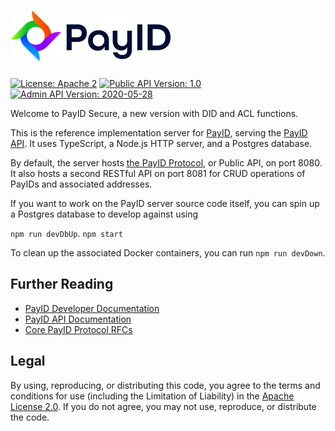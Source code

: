 # [<img src="img/payid-logo-color.png" alt="PayID" width="256" height="82" />](https://www.payid.org/)

[![License: Apache 2](https://img.shields.io/badge/license-Apache%202-brightgreen)](https://github.com/payid-org/payid/blob/master/LICENSE)
[![Public API Version: 1.0](https://img.shields.io/badge/Public%20API%20Version-1.0-blue)](https://github.com/payid-org/payid/blob/master/src/config.ts#L1)
[![Admin API Version: 2020-05-28](https://img.shields.io/badge/Admin%20API%20Version-2020--05--28-blue)](https://github.com/payid-org/payid/blob/master/src/config.ts#L2)

Welcome to PayID Secure, a new version with DID and ACL functions.

This is the reference implementation server for [PayID](https://docs.payid.org/payid-overview), serving the [PayID API](https://api.payid.org/?version=latest). It uses TypeScript, a Node.js HTTP server, and a Postgres database.

By default, the server hosts [the PayID Protocol](https://github.com/payid-org/rfcs), or Public API, on port 8080. It also hosts a second RESTful API on port 8081 for CRUD operations of PayIDs and associated addresses.

 If you want to work on the PayID server source code itself, you can spin up a Postgres database to develop against using 
 
 `npm run devDbUp`.
 `npm start`

To clean up the associated Docker containers, you can run `npm run devDown`.

## Further Reading

- [PayID Developer Documentation](https://docs.payid.org/payid-overview)
- [PayID API Documentation](https://api.payid.org/?version=latest)
- [Core PayID Protocol RFCs](https://github.com/payid-org/rfcs)

## Legal

By using, reproducing, or distributing this code, you agree to the terms and conditions for use (including the Limitation of Liability) in the [Apache License 2.0](https://github.com/payid-org/payid/blob/master/LICENSE). If you do not agree, you may not use, reproduce, or distribute the code.
